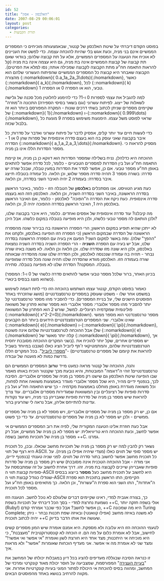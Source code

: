 ```yaml
---
id: 52
title: "האלכסון - אסון"
date: 2007-08-29 00:06:01
layout: post
categories: 
  - תורת הקבוצות
---
```

בפוסט הקודם דיברתי על שיטת האלכסון של קנטור, שבאמצעותה מוכיחים כי המספרים הממשיים אינם בני מניה, וכעת אגש בלי שהיות להוכחה עצמה. כדי לפשט את העניינים לא אוכיח את הטענה על המספרים הממשיים, אלא על תת קבוצה שלהם; בוודאי שאם תת קבוצה של קבוצת הממשיים אינה בת מניה, גם היא עצמה אינה בת מניה (קל להראות התאמה חח"ע מתת הקבוצה לקבוצה שמכילה אותה; נסו למלא את הפרטים). הקבוצה שאבחר היא קבוצת כל המספרים הממשיים שהפיתוח העשרוני שלהם הוא מהצורה {::nomarkdown}\( 0.a_1a_2a_3\dots\){:/nomarkdown}, כאשר {::nomarkdown}\( a_k\){:/nomarkdown}, לכל {::nomarkdown}\( k\){:/nomarkdown} טבעי, הוא או הספרה 0 או הספרה 1.

למה להגביל את עצמי לספרות 0 ו-1? כדי להימנע לחלוטין מכל סכנה של גלישה לשאלות של ייצוג. לפיתוח עשרוני (וגם בשאר בסיסי הספירה) התכונה ה"מוזרה" שקיימים מספרים שניתן לכתוב בשתי דרכים שונות - המקרה המפורסם ביותר הוא זה של {::nomarkdown}\( 1\){:/nomarkdown} ו-{::nomarkdown}\( 0.999\dots\){:/nomarkdown}, שראוי לפוסט משל עצמו. הימנעות משימוש בספרה 9 מונעת כל בלבול שכזה.

כדי לעשות חיים עוד יותר קלים, אפסיק לדבר על פיתוח עשרוני ואדבר על סדרות; כל איבר בקבוצה שאני עוסק בה הוא בעצם סדרה אינסופית של ספרות שהן 0 או 1 - הסדרה {::nomarkdown}\( a_1,a_2,a_3,\dots\){:/nomarkdown}. מספיק להראות כי מספר הסדרות הללו אינו בן מניה.

ההוכחה היא כדלהלן. נניח בשלילה שמספר הסדרות הוא דווקא כן בן מניה, אז קיימת התאמה חח"ע ועל בין הסדרות למספרים הטבעיים - כלומר, לכל סדרה אפשר להתאים באופן חח"ע מספר טבעי. אם כן, אפשר לסדר את הסדרות במעין טבלה, שבכל שורה יש סדרה: בשורה מספר 3 תהיה סדרה מספר שלוש, וכן הלאה. כל עמודה בטבלה תייצג איבר בסדרה: בעמודה 2 יהיה האיבר השני בסדרה, וכן הלאה.

כעת מגיע הטוויסט. אנו מסתכלים ב<strong>אלכסון</strong> של הטבלה הזו - כלומר, באיבר הראשון בסדרה הראשונה, באיבר השני בסדרה השניה, וכן הלאה. האלכסון הזה הוא בעצמו סדרה אינסופית. כעת ניקח את הסדרה ה"הפוכה" לאלכסון - כלומר, אם האיבר הראשון באלכסון היה 1, האיבר הראשון בסדרה ההפוכה יהיה 0, וכן הלאה.

מה קיבלנו? עוד סדרה אינסופית של אפסים ואחדים. כלומר, היא איבר בקבוצה שלנו, ולכן הותאם לה מספר טבעי כלשהו, ולכן היא מופיעה בטבלה במקום כלשהו. אבל היכן?

לא ייתכן שהיא תופיע במקום הראשון; הרי הספרה הראשונה בה בבירור שונה מהספרה הראשונה של הסדרה שבמקום הראשון (כי הספרה הזו הופיעה באלכסון, ולקחנו את "ההפך" שלה). ומה באשר למקום השני? הפעם אין בעיה עם הספרה הראשונה בסדרה שלנו, אבל יש בעיה עם הספרה <strong>השניה</strong> - הרי הספרה השניה בסדרה השניה נמצאת באלכסון, ולכן היא שונה מזו שסדרה שלנו. וכן הלאה וכן הלאה. לא משנה באיזו שורה נבחר - תהיה בה עמודה שנכנסה לאלכסון, ולכן הסדרה שלנו שונה מהסדרה שבאותה שורה בעמודה הזו. האלכסון מוודא שהסדרה שלנו תהיה שונה מכל סדרה שמופיעה בטבלה. המסקנה? הסדרה שלנו לא מופיעה בטבלה. סתירה.

(בכיוון האחר, ברור שלכל מספר טבעי אפשר להתאים סדרה כלשהי של 0 ו-1: המספר כשהוא מוצג בבסיס בינארי).

כאמור בפוסט הקודם, קנטור עצמו השתמש בהוכחה הזו כדי לתת דוגמה לשימוש במשפט אחר שלו - משפט שעוסק במספרים טרנסצנדנטיים (מושג שהזכרתי באחד הפוסטים הישנים שלי, על בניית המספרים). כדי להסביר מהו מספר טרנסצנדנטי קל יותר להסביר מהו מספר אלגברי: מספר אלגברי הוא מספר שהוא פתרון של משוואה פולינומית שמקדמיה רציונליים. למשל, שורש 2 הוא הפתרון של המשוואה {::nomarkdown}\( x^2-2=0\){:/nomarkdown}. מספר טרנסצנדנטי הוא מספר ממשי שאינו אלגברי. שני המספרים הטרנסצנדנטיים הידועים ביותר הם הקבועים {::nomarkdown}\( e\){:/nomarkdown} ו-{::nomarkdown}\( \pi\){:/nomarkdown}, אבל ההוכחה לטרנסצנדנטיות שלהם אינה פשוטה (של {::nomarkdown}\( e\){:/nomarkdown} קלה יותר מאשר של {::nomarkdown}\( \pi\){:/nomarkdown}, אך בשני המקרים ההוכחה מסובכת יחסית). יש מספרים אחרים, שקל יותר להוכיח את הטרנסצנדנטיות שלהם, והמתמטיקאי ז'וזף ליוביל הציג כאלו (שנבנו במיוחד בשביל להראות את קיומם של מספרים טרנסצנדטיים) -"<a href="http://en.wikipedia.org/wiki/Liouville_number">מספרי ליוביל</a>". בכל המקרים הללו נדרשת כמות לא מועטה של עבודה.

והנה, ההוכחה של קנטור מראה כמעט מייד ש<strong>רוב</strong> המספרים הממשיים הם טרנסצנדנטיים! זוהי ה"דוגמה" המובטחת, והיא נובעת מכך שקנטור הוכיח באותו מאמר שבו הופיעה שיטת האלכסון גם שישנו רק מספר בן מניה של מספרים אלגבריים. הסיבה לכך, בנפנוף ידיים מהיר, היא שכל מספר אלגברי מוגדר באמצעות משוואה אחת לפחות, וכל משוואה מוגדרת באופן מוחלט באמצעות מקדמיה - כך שיש התאמה חח"ע ועל בין סדרות סופיות של רציונליים ובין המשוואות שמגדירות מספרים אלגבריים. עוד צריך להראות שיש מספר בן מניה של סדרות סופיות שאבריהן בני מניה, ויש עוד נקודות עדינות להתייחס אליהן, אבל נראה לי שהרעיון ברור.

אם כן, יש רק מספר בן מניה של מספרים אלגבריים, ויש מספר לא בן מניה של מספרים ממשיים - ולכן יש מספר לא בן מניה של מספרים טרנסצנדנטיים. עד כדי כך פשוט.

אבל כעת חוזרת אלינו הטענה המקורית שלי, לפיה את רוב המספרים הממשיים אי אפשר לחשב, וכעת ההוכחה היא טריוויאלית: יש מספר לא בן מניה של ממשיים, אבל רק מספר בן מניה של תוכניות מחשב בשפה ++C. גמרנו.

נשאר רק להבין למה יש רק מספר בן מניה של תוכניות מחשב שכאלו. ובכן, כל תוכנית היא רצף של תווי ASCII. יש מספר סופי של תווים כאלו (מצדי שיהיה אפילו בן מניה). על כל תוכנית מחשב אפשר לחשוב בתור סדרה של תווים. לפני שניה טענתי (בנפנוף ידיים, אני מודה - אבל ההוכחה הטכנית אינה מסובכת) שיש רק מספר בן מניה של סדרות סופיות שאבריהן שייכים לקבוצה בת מניה. זהו. דרך אחרת לחשוב על זה שמתבססת על סופיות קבוצת תווי ה-ASCII היא לחשוב על תוכנית מחשב כעל <strong>מספר</strong> בייצוג בבסיס שגודלו כגודל קבוצת תווי ה-ASCII הקיימים; התו הראשון בתוכנית הוא ספרת ה"אחדות", התו השני הוא ספרת ה"עשרות", וכן הלאה. כך מתאימים באופן חח"ע ועל מספר לכל תוכנית.

כך, בצורה אגבית למדי, ראינו שקיימים דברים שלעולם לא נוכל לחשב. הטענה הזו נשמעת נחרצת למדי - בסך הכל דיברתי על תוכניות בשפת ++C, אולי בשפה חזקה יותר (Ruby!) כן אפשר לחשב? אבל כפי שכבר אמרתי קודם, ++C היא מה שמכונה Turing Complete; לא משנה באיזה מחשב (אפילו קוואנטי) ובאיזה שפת תכנות נבחר - ניתן יהיה לכתוב תוכנית ++C שעושה את אותו הדבר בדיוק.

לטעמי ההוכחה הזו היא עלובה ולא מספקת. היא אמנם אומרת שיש המון מספרים קשים לחישוב, אבל לא אומרת כלום על מה הם. זו הוכחה לא קונסטרוקטיבית "מעצבנת", כי היא מוכיחה אי היתכנות;  מצד אחד היא חורצת לשון ואומרת "אי אפשר ואי אפשר!" ומצד שני לא אומרת מה אי אפשר. אני מעדיף הוכחות שאומרות "אפשר" ולא מראות איך.

זו כנראה הסיבה שבגללה מעדיפים להציג בכל דיון במגבלות יכולתו של המחשב את "<a href="http://he.wikipedia.org/wiki/%D7%91%D7%A2%D7%99%D7%99%D7%AA_%D7%94%D7%A2%D7%A6%D7%99%D7%A8%D7%94">בעיית העצירה</a>" המפורסמת, שמצביעה על חוסר יכולת מאוד קונקרטי ומרכזי של המחשב, ומהווה בסיס להוכחת אי היכולת לפתור המוני בעיות קונקרטיות אחרות. אני מקווה להרחיב בנושא באחד מהפוסטים הבאים.
